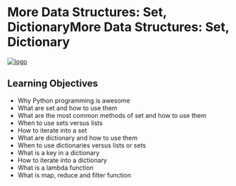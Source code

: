 # More Data Structures: Set, DictionaryMore Data Structures: Set, Dictionary

[![logo](https://www.python.org.co/static/images/about-us.jpg "logo")](https://www.python.org.co/static/images/about-us.jpg "logo")

## Learning Objectives

- Why Python programming is awesome
- What are set and how to use them
- What are the most common methods of set and how to use them
- When to use sets versus lists
- How to iterate into a set
- What are dictionary and how to use them
- When to use dictionaries versus lists or sets
- What is a key in a dictionary
- How to iterate into a dictionary
- What is a lambda function
- What is map, reduce and filter function